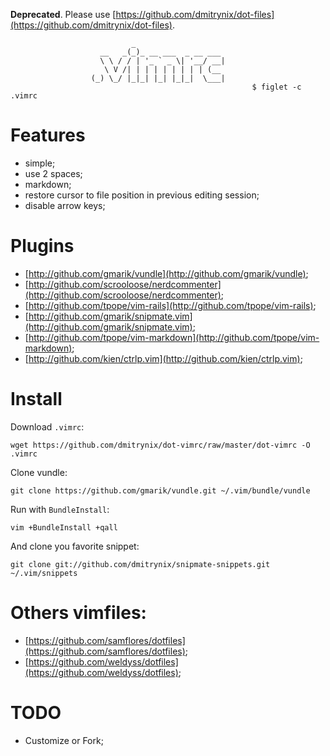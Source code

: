 **Deprecated**. Please use
[https://github.com/dmitrynix/dot-files](https://github.com/dmitrynix/dot-files).

                               _
                        __   _(_)_ __ ___  _ __ ___
                        \ \ / / | '_ ` _ \| '__/ __|
                         \ V /| | | | | | | | | (__
                      (_) \_/ |_|_| |_| |_|_|  \___|
                                                          $ figlet -c .vimrc

# Features

* simple;
* use 2 spaces;
* markdown;
* restore cursor to file position in previous editing session;
* disable arrow keys;

# Plugins

* [http://github.com/gmarik/vundle](http://github.com/gmarik/vundle);
* [http://github.com/scrooloose/nerdcommenter](http://github.com/scrooloose/nerdcommenter);
* [http://github.com/tpope/vim-rails](http://github.com/tpope/vim-rails);
* [http://github.com/gmarik/snipmate.vim](http://github.com/gmarik/snipmate.vim);
* [http://github.com/tpope/vim-markdown](http://github.com/tpope/vim-markdown);
* [http://github.com/kien/ctrlp.vim](http://github.com/kien/ctrlp.vim);

# Install

Download `.vimrc`:

    wget https://github.com/dmitrynix/dot-vimrc/raw/master/dot-vimrc -O .vimrc

Clone vundle:

    git clone https://github.com/gmarik/vundle.git ~/.vim/bundle/vundle

Run with `BundleInstall`:

    vim +BundleInstall +qall

And clone you favorite snippet:

    git clone git://github.com/dmitrynix/snipmate-snippets.git ~/.vim/snippets

# Others vimfiles:

* [https://github.com/samflores/dotfiles](https://github.com/samflores/dotfiles);
* [https://github.com/weldyss/dotfiles](https://github.com/weldyss/dotfiles);

# TODO

* Customize or Fork;
